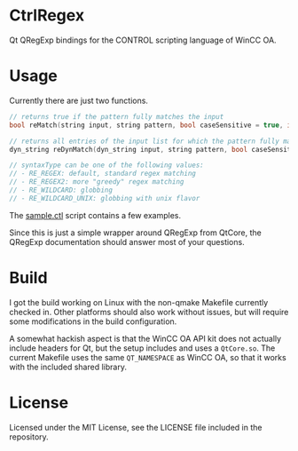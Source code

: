 CtrlRegex
=========

Qt QRegExp bindings for the CONTROL scripting language of WinCC OA.

Usage
=====
Currently there are just two functions.

```c
// returns true if the pattern fully matches the input
bool reMatch(string input, string pattern, bool caseSensitive = true, int syntaxType = RE_REGEX)

// returns all entries of the input list for which the pattern fully matches the text
dyn_string reDynMatch(dyn_string input, string pattern, bool caseSensitive = true, int syntaxType = RE_REGEX)

// syntaxType can be one of the following values:
// - RE_REGEX: default, standard regex matching
// - RE_REGEX2: more "greedy" regex matching
// - RE_WILDCARD: globbing
// - RE_WILDCARD_UNIX: globbing with unix flavor
```

The [sample.ctl](sample.ctl) script contains a few examples.

Since this is just a simple wrapper around QRegExp from QtCore, the QRegExp documentation should answer most of your questions.

Build
=====

I got the build working on Linux with the non-qmake Makefile currently checked in. Other platforms should also work without issues, but will require some modifications in the build configuration.

A somewhat hackish aspect is that the WinCC OA API kit does not actually include headers for Qt, but the setup includes and uses a ```QtCore.so```. The current Makefile uses the same ```QT_NAMESPACE``` as WinCC OA, so that it works with the included shared library.

License
=======

Licensed under the MIT License, see the LICENSE file included in the repository.
